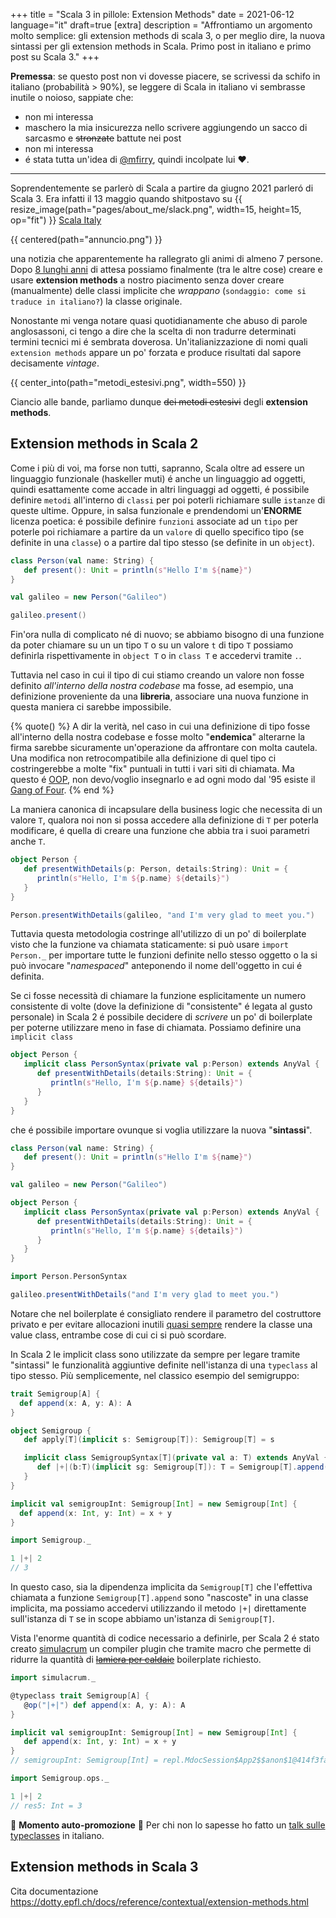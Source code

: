 +++
title = "Scala 3 in pillole: Extension Methods"
date = 2021-06-12
language="it"
draft=true
[extra]
description = "Affrontiamo un argomento molto semplice: gli extension methods di scala 3, o per meglio dire, la nuova sintassi per gli extension methods in Scala. Primo post in italiano e primo post su Scala 3."
+++

**Premessa**: se questo post non vi dovesse piacere, se scrivessi da schifo in italiano (probabilità > 90%), se leggere di Scala in italiano vi sembrasse inutile o noioso, sappiate che:

- non mi interessa
- maschero la mia insicurezza nello scrivere aggiungendo un sacco di sarcasmo e <strike>stronzate</strike> battute nei post
- non mi interessa
- é stata tutta un'idea di [@mfirry](https://twitter.com/mfirry), quindi incolpate lui :heart:.

---

Soprendentemente se parlerò di Scala a partire da giugno 2021 parleró di Scala 3. Era infatti il 13 maggio quando shitpostavo su {{ resize_image(path="pages/about_me/slack.png", width=15, height=15, op="fit") }} [Scala Italy](https://scalaitaly.slack.com)

{{ centered(path="annuncio.png") }}

una notizia che apparentemente ha rallegrato gli animi di almeno 7 persone. Dopo [8 lunghi anni](https://www.scala-lang.org/blog/2021/05/14/scala3-is-here.html) di attesa possiamo finalmente (tra le altre cose) creare e usare **extension methods** a nostro piacimento senza dover creare (manualmente) delle classi implicite che _wrappano_ (`sondaggio: come si traduce in italiano?`) la classe originale.

Nonostante mi venga notare quasi quotidianamente che abuso di parole anglosassoni, ci tengo a dire che la scelta di non tradurre determinati termini tecnici mi é sembrata doverosa. Un'italianizzazione di nomi quali `extension methods` appare un po' forzata e produce risultati dal sapore decisamente _vintage_.

{{ center_into(path="metodi_estesivi.png", width=550) }}

Ciancio alle bande, parliamo dunque <strike>dei metodi estesivi</strike> degli **extension methods**.

## Extension methods in Scala 2

Come i più di voi, ma forse non tutti, sapranno, Scala oltre ad essere un linguaggio funzionale (haskeller muti) é anche un linguaggio ad oggetti, quindi esattamente come accade in altri linguaggi ad oggetti, é possibile definire `metodi` all'interno di `classi` per poi poterli richiamare sulle `istanze` di queste ultime. Oppure, in salsa funzionale e prendendomi un'**ENORME** licenza poetica: é possibile definire `funzioni` associate ad un `tipo` per poterle poi richiamare a partire da un `valore` di quello specifico tipo (se definite in una `classe`) o a partire dal tipo stesso (se definite in un `object`).

```scala mdoc
class Person(val name: String) {
   def present(): Unit = println(s"Hello I'm ${name}")
}

val galileo = new Person("Galileo")

galileo.present()
```

Fin'ora nulla di complicato né di nuovo; se abbiamo bisogno di una funzione da poter chiamare su un un tipo `T` o su un valore `t` di tipo `T` possiamo definirla rispettivamente in `object T` o in `class T` e accedervi tramite `.`.

Tuttavia nel caso in cui il tipo di cui stiamo creando un valore non fosse definito _all'interno della nostra codebase_ ma fosse, ad esempio, una definizione proveniente da una **libreria**, associare una nuova funzione in questa maniera ci sarebbe impossibile. 

{% quote() %}
A dir la verità, nel caso in cui una definizione di tipo fosse all'interno della nostra codebase e fosse molto "__endemica__" alterarne la firma sarebbe sicuramente un'operazione da affrontare con molta cautela. Una modifica non retrocompatibile alla definizione di quel tipo ci costringerebbe a molte "fix" puntuali in tutti i vari siti di chiamata. Ma questo é [OOP](https://it.wikipedia.org/wiki/Programmazione_orientata_agli_oggetti), non devo/voglio insegnarlo e ad ogni modo dal '95 esiste il [Gang of Four](https://it.wikipedia.org/wiki/Design_Patterns).
{% end %}

La maniera canonica di incapsulare della business logic che necessita di un valore `T`, qualora noi non si possa accedere alla definizione di `T` per poterla modificare, é quella di creare una funzione che abbia tra i suoi parametri anche `T`.

```scala mdoc
object Person {
   def presentWithDetails(p: Person, details:String): Unit = {
      println(s"Hello, I'm ${p.name} ${details}")
   }
}

Person.presentWithDetails(galileo, "and I'm very glad to meet you.")
```

Tuttavia questa metodologia costringe all'utilizzo di un po' di boilerplate visto che la funzione va chiamata staticamente: si può usare `import Person._` per importare tutte le funzioni definite nello stesso oggetto o la si può invocare "_namespaced_" anteponendo il nome dell'oggetto in cui é definita.

Se ci fosse necessità di chiamare la funzione esplicitamente un numero consistente di volte (dove la definizione di "consistente" é legata al gusto personale) in Scala 2 é possibile decidere di _scrivere_ un po' di boilerplate per poterne utilizzare meno in fase di chiamata. Possiamo definire una `implicit class` 

```scala
object Person {
   implicit class PersonSyntax(private val p:Person) extends AnyVal {
      def presentWithDetails(details:String): Unit = {
         println(s"Hello, I'm ${p.name} ${details}")
      }
   }
}
```

che é possibile importare ovunque si voglia utilizzare la nuova "**sintassi**".

```scala mdoc:invisible:reset-object
class Person(val name: String) {
   def present(): Unit = println(s"Hello I'm ${name}")
}

val galileo = new Person("Galileo")

object Person {
   implicit class PersonSyntax(private val p:Person) extends AnyVal {
      def presentWithDetails(details:String): Unit = {
         println(s"Hello, I'm ${p.name} ${details}")
      }
   }
}
```

```scala mdoc
import Person.PersonSyntax

galileo.presentWithDetails("and I'm very glad to meet you.")
```

Notare che nel boilerplate é consigliato rendere il parametro del costruttore privato e per evitare allocazioni inutili [quasi sempre](https://docs.scala-lang.org/overviews/core/value-classes.html#when-allocation-is-necessary) rendere la classe una value class, entrambe cose di cui ci si può scordare.

In Scala 2 le implicit class sono utilizzate da sempre per legare tramite "sintassi" le funzionalità aggiuntive definite nell'istanza di una `typeclass` al tipo stesso. Più semplicemente, nel classico esempio del semigruppo:

```scala mdoc
trait Semigroup[A] {
  def append(x: A, y: A): A
}

object Semigroup {
   def apply[T](implicit s: Semigroup[T]): Semigroup[T] = s

   implicit class SemigroupSyntax[T](private val a: T) extends AnyVal {
      def |+|(b:T)(implicit sg: Semigroup[T]): T = Semigroup[T].append(a, b)
   }
}

implicit val semigroupInt: Semigroup[Int] = new Semigroup[Int] {
  def append(x: Int, y: Int) = x + y
}

import Semigroup._

1 |+| 2
// 3
```

In questo caso, sia la dipendenza implicita da `Semigroup[T]` che l'effettiva chiamata a funzione `Semigroup[T].append` sono "nascoste" in una classe implicita, ma possiamo accedervi utilizzando il metodo `|+|` direttamente sull'istanza di `T` se in scope abbiamo un'istanza di `Semigroup[T]`.

Vista l'enorme quantità di codice necessario a definirle, per Scala 2 é stato creato  [simulacrum](https://github.com/typelevel/simulacrum) un compiler plugin che tramite macro che permette di ridurre la quantità di <strike>[lamiera per caldaie](https://www.wordreference.com/enit/boilerplate)</strike> boilerplate richiesto.

```scala
import simulacrum._

@typeclass trait Semigroup[A] {
   @op("|+|") def append(x: A, y: A): A
}

implicit val semigroupInt: Semigroup[Int] = new Semigroup[Int] {
   def append(x: Int, y: Int) = x + y
}
// semigroupInt: Semigroup[Int] = repl.MdocSession$App2$$anon$1@414f3fa8

import Semigroup.ops._

1 |+| 2 
// res5: Int = 3
```

:tada: **Momento auto-promozione** :tada: Per chi non lo sapesse ho fatto un [talk sulle typeclasses](https://youtu.be/nBeXGEpDgdk) in italiano.

## Extension methods in Scala 3

Cita documentazione https://dotty.epfl.ch/docs/reference/contextual/extension-methods.html